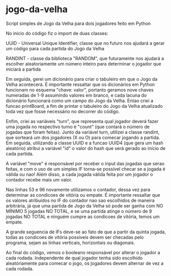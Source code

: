 # jogo-da-velha

Script simples de Jogo da Velha para dois jogadores feito em Python


  No início do código fiz o import de duas classes:

UUID - Universal Unique Identifier, classe que no futuro nos ajudará a gerar um código para cada partida do Jogo da Velha

RANDINT - classe da biblioteca "RANDOM", que futuramente nos ajudará a escolher aleatoriamente um número inteiro para determinar o jogador que iniciará a partida


  Em seguida, gerei um dicionário para criar o tabuleiro em que o Jogo da Velha acontecerá. É importante ressaltar que os dicionários em Python funcionam no esquema "chave: valor", portanto geramos nove chaves numeradas de 1-9 assumindo valores em branco, e cada lacuna do dicionário funcionará como um campo do Jogo da Velha.
Entao criei a funcao printBoard, a fim de printar o tabuleiro do Jogo da Velha atualizado toda vez que fosse necessário no decorrer do código.
  
  Enfim, criei as variáveis "turn", que representa qual jogador deverá fazer uma jogada no respectivo turno e "count" (que contará o número de jogadas que foram feitas). Junto da variável turn, utilizei a classe randint, que sorteará um dos jogadores (X ou O) para comecar jogando a partida. Em seguida, utilizando a classe UUID e a funcao UUID4 (que gera um hash aleatório) atribui a variável "id" o valor do hash que será gerado ao início de cada partida.
  
  A variável "move" é responsável por receber o input das jogadas que serao feitas, e com o uso de um simples IF torna-se possível checar se a jogada é válida ou nao! Além disso, a cada jogada válida feita por um jogador o contador recebe mais um valor.
  
  Nas linhas 53 e 96 novamente utilizamos o contador, dessa vez para determinar as condicoes de vitória ou empate. É importante ressaltar que os valores atribuídos no IF do contador nao sao escolhidos de maneira arbitrária, já que uma partida de Jogo da Velha só pode ser ganha com NO MÍNIMO 5 jogadas NO TOTAL, e se uma partida atinge o número de 9 jogadas NO TOTAL e ninguém cumpre as condicoes de vitória, temos um empate.
  
  A grande seguencia de IFs deve-se ao fato de que a partir da quinta jogada, todas as condicoes de vitória possíveis devem ser checadas pelo programa, sejam as linhas verticais, horizontais ou diagonais.
  
  Ao final do código, vemos o booleano responsável por alterar o jogador a cada rodada. Independente de qual jogador tenha sido escolhido aleatóriamente para comecar o jogo, os jogadores devem alternar de vez a cada rodada.
